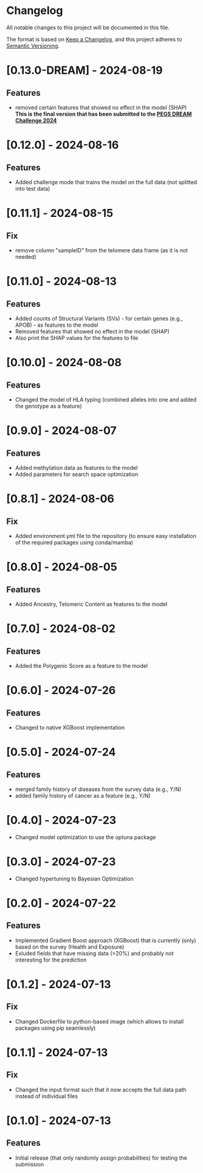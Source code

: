 # Changelog

All notable changes to this project will be documented in this file.

The format is based on [Keep a Changelog](https://keepachangelog.com/en/1.0.0/),
and this project adheres to [Semantic Versioning](https://semver.org/spec/v2.0.0.html).

# [0.13.0-DREAM] - 2024-08-19

## Features

- removed certain features that showed no effect in the model (SHAP)
**This is the final version that has been submitted to the [PEGS DREAM Challenge 2024](https://www.synapse.org/Synapse:syn52817032/)**

# [0.12.0] - 2024-08-16

## Features

- Added challenge mode that trains the model on the full data (not splitted into test data)

# [0.11.1] - 2024-08-15

## Fix

- remove column "sampleID" from the telomere data frame (as it is not needed)

# [0.11.0] - 2024-08-13

## Features

- Added counts of Structural Variants (SVs) - for certain genes (e.g., APOB) - as features to the model
- Removed features that showed no effect in the model (SHAP)
- Also print the SHAP values for the features to file

# [0.10.0] - 2024-08-08

## Features

- Changed the model of HLA typing (combined alleles into one and added the genotype as a feature)

# [0.9.0] - 2024-08-07

## Features

- Added methylation data as features to the model
- Added parameters for search space optimization

# [0.8.1] - 2024-08-06

## Fix

- Added environment.yml file to the repository (to ensure easy installation of the required packages using conda/mamba)

# [0.8.0] - 2024-08-05

## Features

- Added Ancestry, Telomeric Content as features to the model

# [0.7.0] - 2024-08-02

## Features
- Added the Polygenic Score as a feature to the model

# [0.6.0] - 2024-07-26

## Features

- Changed to native XGBoost implementation

# [0.5.0] - 2024-07-24

## Features

- merged family history of diseases from the survey data (e.g., Y/N)
- added family history of cancer as a feature (e.g., Y/N)

# [0.4.0] - 2024-07-23

- Changed model optimization to use the optuna package

# [0.3.0] - 2024-07-23

- Changed hypertuning to Bayesian Optimization

# [0.2.0] - 2024-07-22

## Features
- Implemented Gradient Boost approach (XGBoost) that is currently (only) based on the survey (Health and Exposure)
- Exluded fields that have missing data (>20%) and probably not interesting for the prediction

# [0.1.2] - 2024-07-13

## Fix

- Changed Dockerfile to python-based image (which allows to install packages using pip seamlessly)

# [0.1.1] - 2024-07-13

## Fix

- Changed the input format such that it now accepts the full data path instead of individual files

# [0.1.0] - 2024-07-13

## Features

- Initial release (that only randomly assign probabilities) for testing the submission
